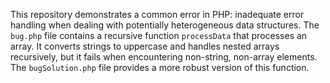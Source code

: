 This repository demonstrates a common error in PHP: inadequate error handling when dealing with potentially heterogeneous data structures. The `bug.php` file contains a recursive function `processData` that processes an array.  It converts strings to uppercase and handles nested arrays recursively, but it fails when encountering non-string, non-array elements. The `bugSolution.php` file provides a more robust version of this function.